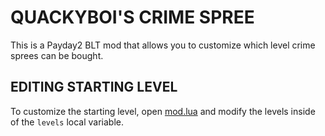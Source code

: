 # QUACKYBOI'S CRIME SPREE
This is a Payday2 BLT mod that allows you to customize which level crime sprees can be bought.

## EDITING STARTING LEVEL
To customize the starting level, open [mod.lua](mod.lua) and modify the levels inside of the `levels` local variable.
